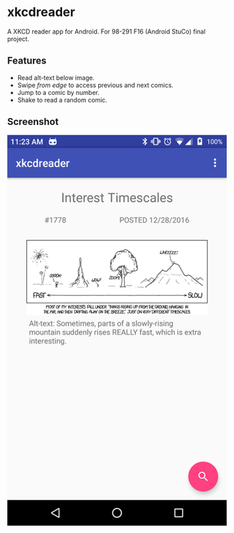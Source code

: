 # xkcdreader
A XKCD reader app for Android. For 98-291 F16 (Android StuCo) final project.

## Features
- Read alt-text below image.
- Swipe *from edge* to access previous and next comics.
- Jump to a comic by number.
- Shake to read a random comic.

## Screenshot
![xkcdreader screenshot](https://github.com/anbenson/xkcdreader/blob/master/assets/screenshot.png)
